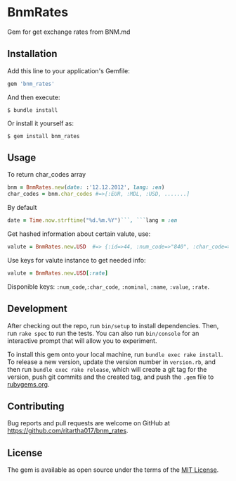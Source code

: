# BnmRates

Gem for get exchange rates from BNM.md

## Installation

Add this line to your application's Gemfile:

```ruby
gem 'bnm_rates'
```

And then execute:

    $ bundle install

Or install it yourself as:

    $ gem install bnm_rates

## Usage
To return char_codes array
```ruby
bnm = BnmRates.new(date: :'12.12.2012', lang: :en)
char_codes = bnm.char_codes #=>[:EUR, :MDL, :USD, .......]
```
By default 
```ruby 
date = Time.now.strftime("%d.%m.%Y")```, ```lang = :en
```

Get hashed information about certain valute, use:
```ruby
valute = BnmRates.new.USD  #=> {:id=>44, :num_code=>"840", :char_code=>"USD", :nominal=>1, :name=>"US Dollar", :value=>17.9234, :rate=>17.9234} 
```

Use keys for valute instance to get needed info:
```ruby
valute = BnmRates.new.USD[:rate]
```

Disponible keys: 
```:num_code```,```:char_code```, ```:nominal```, ```:name```, ```:value```, ```:rate```.


## Development

After checking out the repo, run `bin/setup` to install dependencies. Then, run `rake spec` to run the tests. You can also run `bin/console` for an interactive prompt that will allow you to experiment.

To install this gem onto your local machine, run `bundle exec rake install`. To release a new version, update the version number in `version.rb`, and then run `bundle exec rake release`, which will create a git tag for the version, push git commits and the created tag, and push the `.gem` file to [rubygems.org](https://rubygems.org).

## Contributing

Bug reports and pull requests are welcome on GitHub at https://github.com/ritartha017/bnm_rates.

## License

The gem is available as open source under the terms of the [MIT License](https://opensource.org/licenses/MIT).
